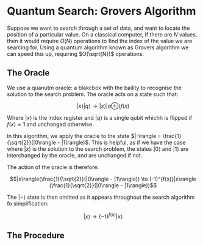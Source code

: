 # Quantum Search: Grovers Algorithm

Suppose we want to search through a set of data, and want to locate the position of a particular value. On a classical computer, if there are $N$ values, then it would require $O(N)$ operations to find the index of the value we are searcing for. Using a quantum algorithm known as Grovers algorithm we can speed this up, requiring $O(\sqrt{N})$ operations.

## The Oracle

We use a quanutm oracle: a blakcbox with the baility to recognise the solution to the search problem. The oracle acts on a state such that:

$$|x\rangle|q\rangle \to |x\rangle|q \oplus \rangle f(x)$$

Where $|x\rangle$ is the index register and $|q\rangle$ is a single qubit whichh is flipped if $f(x) = 1$ and unchanged otherwise.


In this algorithm, we apply the oracle to the state $|-\rangle = \frac{1}{\sqrt{2}}(|0\rangle - |1\rangle)$. This is helpful, as if we have the case where $|x\rangle$ is the solution to the search problem, the states $|0\rangle$ and $|1\rangle$ are interchanged by the oracle, and are unchanged if not.

The action of the oracle is therefore:

$$|x\rangle(\frac{1}{\sqrt{2}}(|0\rangle - |1\rangle)) \to (-1)^{f(x)}|x\rangle (\frac{1}{\sqrt{2}}(|0\rangle - |1\rangle))$$


The $|-\rangle$ state is then omitted as it appears throughout the search algorithm fo simplification:

$$|x\rangle\to (-1)^{f(x)}|x\rangle$$

## The Procedure
